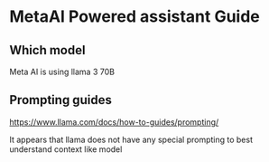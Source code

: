 # MetaAI Powered assistant Guide

## Which model 
Meta AI is using llama 3 70B

## Prompting guides

https://www.llama.com/docs/how-to-guides/prompting/

It appears that llama does not have any special prompting to best understand context like model





